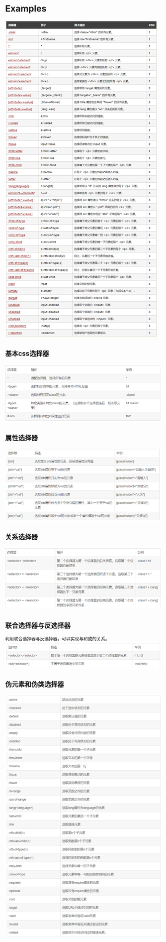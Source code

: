 # Examples
![](img/css_seletors.jpg)

## 基本css选择器
![css_selector_basic](img/css_selector_basic.png)

## 属性选择器
![css_selector_property](img/css_selector_property.png)

## 关系选择器
![relation](img/relation.png)

## 联合选择器与反选择器
利用联合选择器与反选择器，可以实现与和或的关系。
![combination](img/combination.png)

## 伪元素和伪类选择器
![pseudo](img/pseudo.png)